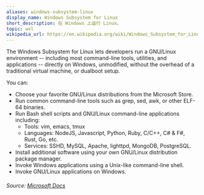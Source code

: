 ```yaml
---
aliases: windows-subsystem-linux
display_name: Windows Subsystem for Linux
short_description: 在 Windows 上运行 Linux。
topic: wsl
wikipedia_url: https://en.wikipedia.org/wiki/Windows_Subsystem_for_Linux
---
```

The Windows Subsystem for Linux lets developers run a GNU/Linux environment -- including most command-line tools, utilities, and applications -- directly on Windows, unmodified, without the overhead of a traditional virtual machine, or dualboot setup.

You can:

<ul>
 <li>Choose your favorite GNU/Linux distributions from the Microsoft Store.</li>
 <li>Run common command-line tools such as grep, sed, awk, or other ELF-64 binaries.</li>
 <li>Run Bash shell scripts and GNU/Linux command-line applications including:
  <ul>
   <li>Tools: vim, emacs, tmux</li>
   <li>Languages: NodeJS, Javascript, Python, Ruby, C/C++, C# & F#, Rust, Go, etc.</li>
   <li>Services: SSHD, MySQL, Apache, lighttpd, MongoDB, PostgreSQL.</li>
  </ul>
 </li>
 <li>Install additional software using your own GNU/Linux distribution package manager.</li>
 <li>Invoke Windows applications using a Unix-like command-line shell.</li>
 <li>Invoke GNU/Linux applications on Windows.</li>
</ul>

###### Source: [Microsoft Docs](https://docs.microsoft.com/windows/wsl/about)
